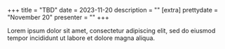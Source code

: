 +++
title = "TBD"
date = 2023-11-20
description = ""
[extra]
prettydate = "November 20"
presenter = ""
+++

Lorem ipsum dolor sit amet, consectetur adipiscing elit, sed do eiusmod tempor incididunt ut labore et dolore magna aliqua.
